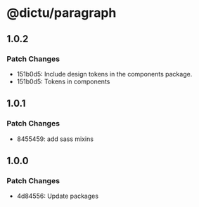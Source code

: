 # @dictu/paragraph

## 1.0.2

### Patch Changes

- 151b0d5: Include design tokens in the components package.
- 151b0d5: Tokens in components

## 1.0.1

### Patch Changes

- 8455459: add sass mixins

## 1.0.0

### Patch Changes

- 4d84556: Update packages
